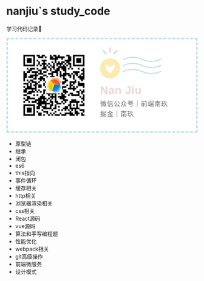 # nanjiu`s study_code

学习代码记录📝

![nanjiu](./images/nanjiu.png)

- 原型链
- 继承
- 闭包
- es6
- this指向
- 事件循环
- 缓存相关
- http相关
- 浏览器渲染相关
- css相关
- React源码
- vue源码
- 算法和手写编程题
- 性能优化
- webpack相关
- git高级操作
- 前端微服务
- 设计模式
